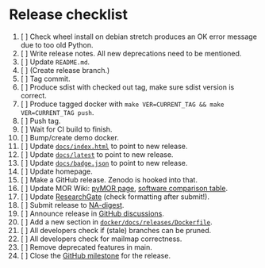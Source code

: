 # Release checklist

 1. [ ] Check wheel install on debian stretch produces an OK error message due to too old Python.
 1. [ ] Write release notes. All new deprecations need to be mentioned.
 1. [ ] Update `README.md`.
 1. [ ] (Create release branch.)
 1. [ ] Tag commit.
 1. [ ] Produce sdist with checked out tag, make sure sdist version is correct.
 1. [ ] Produce tagged docker with `make VER=CURRENT_TAG && make VER=CURRENT_TAG push`.
 1. [ ] Push tag.
 1. [ ] Wait for CI build to finish.
 1. [ ] Bump/create demo docker.
 1. [ ] Update [`docs/index.html`](https://github.com/pymor/docs/edit/main/index.html) to point to new release.
 1. [ ] Update [`docs/latest`](https://github.com/pymor/docs/edit/main/latest) to point to new release.
 1. [ ] Update [`docs/badge.json`](https://github.com/pymor/docs/edit/main/badge.json) to point to new release.
 1. [ ] Update homepage.
 1. [ ] Make a GitHub release. Zenodo is hooked into that.
 1. [ ] Update MOR Wiki:
        [pyMOR page](https://morwiki.mpi-magdeburg.mpg.de/morwiki/index.php/PyMOR),
        [software comparison table](https://morwiki.mpi-magdeburg.mpg.de/morwiki/index.php/Comparison_of_Software).
 1. [ ] Update [ResearchGate](https://www.researchgate.net/project/pyMOR-Model-Order-Reduction-with-Python)
        (check formatting after submit!).
 1. [ ] Submit release to [NA-digest](http://icl.utk.edu/na-digest/websubmit.html).
 1. [ ] Announce release in
        [GitHub discussions](https://github.com/pymor/pymor/discussions).
 1. [ ] Add a new section in
        [`docker/docs/releases/Dockerfile`](https://github.com/pymor/docker/blob/main/docs/releases/Dockerfile).
 1. [ ] All developers check if (stale) branches can be pruned.
 1. [ ] All developers check for mailmap correctness.
 1. [ ] Remove deprecated features in main.
 1. [ ] Close the [GitHub milestone](https://github.com/pymor/pymor/milestones) for the release.
